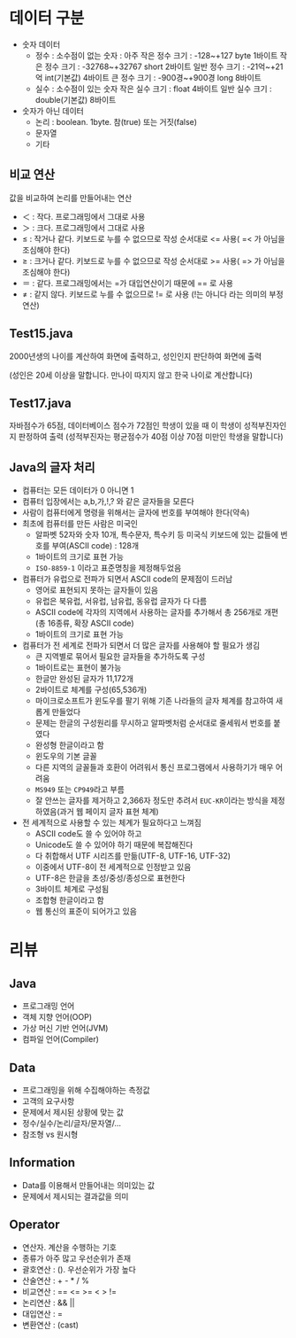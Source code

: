 # 데이터 구분 

- 숫자 데이터
	- 정수 : 소수점이 없는 숫자 : 
		아주 작은 정수 크기 : -128~+127	byte		1바이트
		작은 정수 크기 : -32768~+32767	short		2바이트
		일반 정수 크기 : -21억~+21억	int(기본값)	4바이트
		큰 정수 크기 : -900경~+900경	long		8바이트
	- 실수 : 소수점이 있는 숫자
		작은 실수 크기 : 			float		4바이트
		일반 실수 크기 : 			double(기본값)	8바이트
- 숫자가 아닌 데이터
	- 논리 : boolean. 1byte. 참(true) 또는 거짓(false)
	- 문자열
	- 기타

## 비교 연산

값을 비교하여 논리를 만들어내는 연산

- ＜ : 작다. 프로그래밍에서 그대로 사용
- ＞ : 크다. 프로그래밍에서 그대로 사용
- ≤ : 작거나 같다. 키보드로 누를 수 없으므로 작성 순서대로 <= 사용( =< 가 아님을 조심해야 한다)
- ≥ : 크거나 같다. 키보드로 누를 수 없으므로 작성 순서대로 >= 사용( => 가 아님을 조심해야 한다)
- ＝ : 같다. 프로그래밍에서는 =가 대입연산이기 때문에 == 로 사용
- ≠ : 같지 않다. 키보드로 누를 수 없으므로 != 로 사용 (!는 아니다 라는 의미의 부정연산)

## Test15.java

2000년생의 나이를 계산하여 화면에 출력하고, 성인인지 판단하여 화면에 출력

(성인은 20세 이상을 말합니다. 만나이 따지지 않고 한국 나이로 계산합니다)

## Test17.java

자바점수가 65점, 데이터베이스 점수가 72점인 학생이 있을 때 이 학생이 성적부진자인지 판정하여 출력
(성적부진자는 평균점수가 40점 이상 70점 미만인 학생을 말합니다)

## Java의 글자 처리

- 컴퓨터는 모든 데이터가 0 아니면 1
- 컴퓨터 입장에서는 a,b,가,!,? 와 같은 글자들을 모른다
- 사람이 컴퓨터에게 명령을 위해서는 글자에 번호를 부여해야 한다(약속)
- 최초에 컴퓨터를 만든 사람은 미국인
	- 알파벳 52자와 숫자 10개, 특수문자, 특수키 등 미국식 키보드에 있는 값들에 번호를 부여(ASCII code) : 128개
	- 1바이트의 크기로 표현 가능
	- `ISO-8859-1` 이라고 표준명칭을 제정해두었음
- 컴퓨터가 유럽으로 전파가 되면서 ASCII code의 문제점이 드러남
	- 영어로 표현되지 못하는 글자들이 있음
	- 유럽은 북유럽, 서유럽, 남유럽, 동유럽 글자가 다 다름
	- ASCII code에 각자의 지역에서 사용하는 글자를 추가해서 총 256개로 개편(총 16종류, 확장 ASCII code)
	- 1바이트의 크기로 표현 가능
- 컴퓨터가 전 세계로 전파가 되면서 더 많은 글자를 사용해야 할 필요가 생김
	- 큰 지역별로 묶어서 필요한 글자들을 추가하도록 구성
	- 1바이트로는 표현이 불가능
	- 한글만 완성된 글자가 11,172개
	- 2바이트로 체계를 구성(65,536개)
	- 마이크로소프트가 윈도우를 팔기 위해 기존 나라들의 글자 체계를 참고하여 새롭게 만들었다
	- 문제는 한글의 구성원리를 무시하고 알파벳처럼 순서대로 줄세워서 번호를 붙였다
	- 완성형 한글이라고 함
	- 윈도우의 기본 글꼴
	- 다른 지역의 글꼴들과 호환이 어려워서 통신 프로그램에서 사용하기가 매우 어려움
	- `MS949` 또는 `CP949`라고 부름
	- 잘 안쓰는 글자를 제거하고 2,366자 정도만 추려서 `EUC-KR`이라는 방식을 제정하였음(과거 웹 페이지 글자 표현 체계)
- 전 세계적으로 사용할 수 있는 체계가 필요하다고 느껴짐
	- ASCII code도 쓸 수 있어야 하고
	- Unicode도 쓸 수 있어야 하기 때문에 복잡해진다
	- 다 취합해서 UTF 시리즈를 만듦(UTF-8, UTF-16, UTF-32)
	- 이중에서 UTF-8이 전 세계적으로 인정받고 있음
	- UTF-8은 한글을 초성/중성/종성으로 표현한다
	- 3바이트 체계로 구성됨
	- 조합형 한글이라고 함
	- 웹 통신의 표준이 되어가고 있음

# 리뷰

## Java
- 프로그래밍 언어
- 객체 지향 언어(OOP)
- 가상 머신 기반 언어(JVM)
- 컴파일 언어(Compiler)

## Data
- 프로그래밍을 위해 수집해야하는 측정값
- 고객의 요구사항
- 문제에서 제시된 상황에 맞는 값
- 정수/실수/논리/글자/문자열/...
- 참조형 vs 원시형

## Information
- Data를 이용해서 만들어내는 의미있는 값
- 문제에서 제시되는 결과값을 의미

## Operator
- 연산자. 계산을 수행하는 기호
- 종류가 아주 많고 우선순위가 존재
- 괄호연산 : (). 우선순위가 가장 높다
- 산술연산 : +  -  *  /  %
- 비교연산 : ==  <=  >=  <  >  !=
- 논리연산 : &&  ||
- 대입연산 : =
- 변환연산 : (cast)

